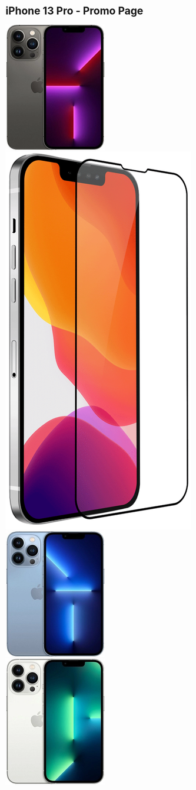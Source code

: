 # iPhone 13 Pro - Promo Page
![Image alt](https://github.com/kamshir/iPhone-13-Pro---Promo/raw/main/img/iPhone-graphite.webp)
![Image alt](https://github.com/kamshir/iPhone-13-Pro---Promo/raw/main/img/iPhone-main.png)
![Image alt](https://github.com/kamshir/iPhone-13-Pro---Promo/raw/main/img/iPhone-sierra_blue.webp)
![Image alt](https://github.com/kamshir/iPhone-13-Pro---Promo/raw/main/img/iPhone-silver.webp)
